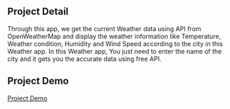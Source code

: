 ## Project Detail
Through this app, we get the current Weather data using API from OpenWeatherMap 
and display the weather information like Temperature, Weather condition, Humidity 
and Wind Speed according to the city in this Weather app. 
In this Weather app, You just need to enter the name of the city and it gets you the accurate data using free API.

## Project Demo
[Project Demo](https://weatherapp000913.netlify.app/)

